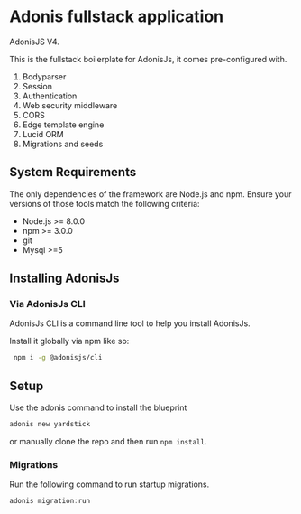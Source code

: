 # Adonis fullstack application

AdonisJS V4.

This is the fullstack boilerplate for AdonisJs, it comes pre-configured with.

1. Bodyparser
2. Session
3. Authentication
4. Web security middleware
5. CORS
6. Edge template engine
7. Lucid ORM
8. Migrations and seeds

## System Requirements

The only dependencies of the framework are Node.js and npm.
Ensure your versions of those tools match the following criteria:

* Node.js >= 8.0.0
* npm >= 3.0.0
* git
* Mysql >=5

## Installing AdonisJs

### Via AdonisJs CLI

AdonisJs CLI is a command line tool to help you install AdonisJs.

Install it globally via npm like so:

```bash
 npm i -g @adonisjs/cli
 ```

## Setup

Use the adonis command to install the blueprint

```bash
adonis new yardstick
```

or manually clone the repo and then run `npm install`.


### Migrations

Run the following command to run startup migrations.

```js
adonis migration:run
```
